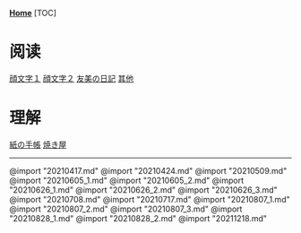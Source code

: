 **[Home](../Menu.md)**
[TOC]

# 阅读
[顔文字１](Reading/ka_o_mo_ji_1.md)
[顔文字２](Reading/ka_o_mo_ji_2.md)
[友美の日記](Reading/tomomi_no_ni_kki.md)
[其他](Reading/Other.md)

# 理解
[紙の手帳](Reading/t_ka_mi_no_te_tyou.md)
[焼き屋](Reading/t_ya_ki_ya.md)

---
@import "20210417.md"
@import "20210424.md"
@import "20210509.md"
@import "20210605_1.md"
@import "20210605_2.md"
@import "20210626_1.md"
@import "20210626_2.md"
@import "20210626_3.md"
@import "20210708.md"
@import "20210717.md"
@import "20210807_1.md"
@import "20210807_2.md"
@import "20210807_3.md"
@import "20210828_1.md"
@import "20210828_2.md"
@import "20211218.md"
